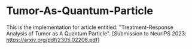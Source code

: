 # Tumor-As-Quantum-Particle
This is the implementation for article entitled: "Treatment-Response Analysis of Tumor as A Quantum Particle".
[Submission to NeurIPS 2023: https://arxiv.org/pdf/2305.02206.pdf]
